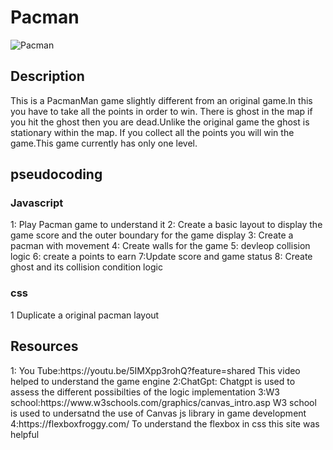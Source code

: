 # Pacman
![Pacman](https://github.com/shubham20242/pacman/assets/156003468/a09f1db0-adb9-4f2d-abd7-ebd835237f77)

<h2>Description</h2>
This is a PacmanMan game slightly different from an original game.In this you have to take all the points in order to win.
There is ghost in the map if you hit the ghost then you are dead.Unlike the original game the ghost is stationary within the map.
If you collect all the points you will win the game.This game currently has only one level.


<h2>pseudocoding</h2>
<h3>Javascript</h3>
1: Play Pacman game to understand it
2: Create a basic layout to display the game score and the outer boundary for the game display
3: Create a pacman with movement
4: Create walls for the game
5: devleop collision logic 
6: create a points to earn
7:Update score and game status
8: Create ghost and its collision condition logic

<h3>css</h3>
1 Duplicate a original pacman layout

<h2>Resources</h2>
1: You Tube:https://youtu.be/5IMXpp3rohQ?feature=shared This video helped to understand the game engine 
2:ChatGpt: Chatgpt is used to assess the different possibilties of the logic implementation
3:W3 school:https://www.w3schools.com/graphics/canvas_intro.asp W3 school is used to undersatnd the use of Canvas js library in game development
4:https://flexboxfroggy.com/ To understand the flexbox in css this site was helpful

